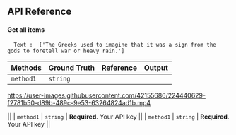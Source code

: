 
## API Reference

#### Get all items

```http
  Text :  ['The Greeks used to imagine that it was a sign from the gods to foretell war or heavy rain.']
```

| Methods | Ground Truth     | Reference                | Output                |
| :-------- | :------- | :------------------------- | :------------------------- |
| `method1` | `string` | 

https://user-images.githubusercontent.com/42155686/224440629-f2781b50-d89b-489c-9e53-63264824ad1b.mp4

||
| `method1` | `string` | **Required**. Your API key ||
| `method1` | `string` | **Required**. Your API key ||

